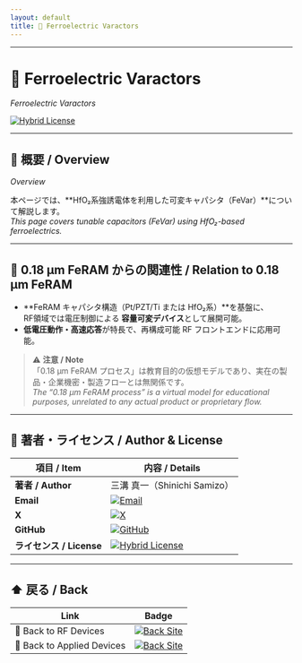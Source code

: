 ```yaml
---
layout: default
title: 🧩 Ferroelectric Varactors
---
```


---

# 🧩 Ferroelectric Varactors  
*Ferroelectric Varactors*

[![Hybrid License](https://img.shields.io/badge/license-Hybrid-blueviolet)](../../../../#-ライセンス--license)

---

## 📘 概要 / Overview  
*Overview*

本ページでは、**HfO₂系強誘電体を利用した可変キャパシタ（FeVar）**について解説します。  
*This page covers tunable capacitors (FeVar) using HfO₂-based ferroelectrics.*

---

## 🔄 0.18 µm FeRAM からの関連性 / Relation to 0.18 µm FeRAM

- **FeRAM キャパシタ構造（Pt/PZT/Ti または HfO₂系）**を基盤に、  
  RF領域では電圧制御による **容量可変デバイス**として展開可能。  
- **低電圧動作・高速応答**が特長で、再構成可能 RF フロントエンドに応用可能。

> ⚠️ **注意 / Note**  
> 「0.18 µm FeRAM プロセス」は教育目的の仮想モデルであり、実在の製品・企業機密・製造フローとは無関係です。  
> *The “0.18 µm FeRAM process” is a virtual model for educational purposes, unrelated to any actual product or proprietary flow.*

---

## 👤 **著者・ライセンス / Author & License**

| **項目 / Item** | **内容 / Details** |
|-----------------|--------------------|
| **著者 / Author** | 三溝 真一（Shinichi Samizo） |
| **Email** | [![Email](https://img.shields.io/badge/Email-shin3t72%40gmail.com-red?style=for-the-badge&logo=gmail)](mailto:shin3t72@gmail.com) |
| **X** | [![X](https://img.shields.io/badge/X-@shin3t72-black?style=for-the-badge&logo=x)](https://x.com/shin3t72) |
| **GitHub** | [![GitHub](https://img.shields.io/badge/GitHub-Samizo--AITL-blue?style=for-the-badge&logo=github)](https://github.com/Samizo-AITL) |
| **ライセンス / License** | [![Hybrid License](https://img.shields.io/badge/license-Hybrid-blueviolet?style=for-the-badge)](../../../../#-ライセンス--license) |

---

## ⬆️ 戻る / Back  

| Link | Badge |
|---|---|
| 📡 Back to RF Devices | [![Back Site](https://img.shields.io/badge/⬆️%20Back-RF--Devices-brightgreen?style=for-the-badge&logo=githubpages)](../) |
| 🔬 Back to Applied Devices | [![Back Site](https://img.shields.io/badge/⬆️%20Back-Applied--Devices-blue?style=for-the-badge&logo=githubpages)](../../) |
